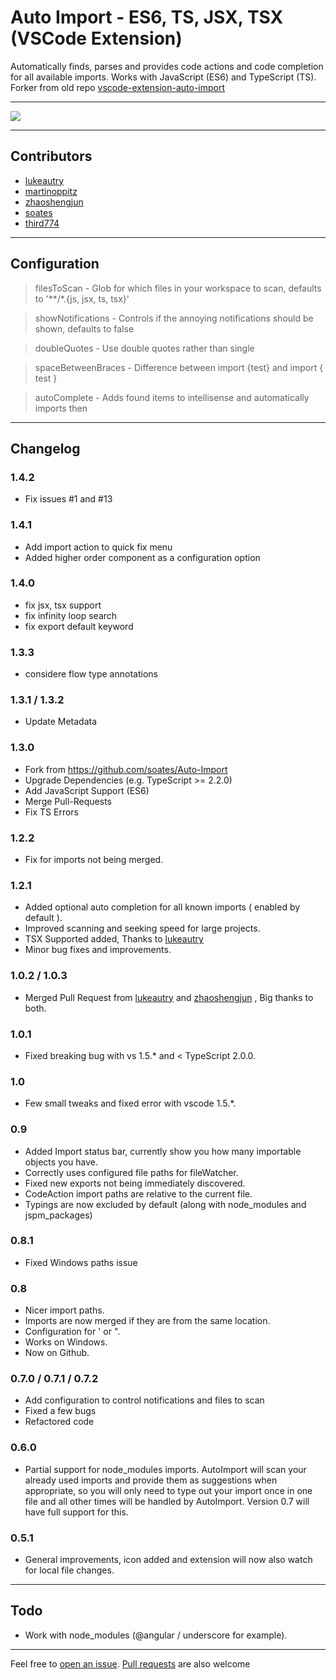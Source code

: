 # Auto Import - ES6, TS, JSX, TSX (VSCode Extension)

Automatically finds, parses and provides code actions and code completion for all available imports. Works with JavaScript (ES6) and TypeScript (TS).
Forker from old repo [vscode-extension-auto-import](https://github.com/martinoppitz/vscode-extension-auto-import)

----

<img src="https://media.giphy.com/media/l1J9FmoFwrcqr538Y/giphy.gif">

----

## Contributors

* [lukeautry](https://github.com/lukeautry)
* [martinoppitz](https://github.com/martinoppitz)
* [zhaoshengjun](https://github.com/zhaoshengjun)
* [soates](https://github.com/soates)
* [third774](https://github.com/third774)

----

## Configuration

> filesToScan - Glob for which files in your workspace to scan, defaults to '**/*.{js, jsx, ts, tsx}'

> showNotifications - Controls if the annoying notifications should be shown, defaults to false

> doubleQuotes - Use double quotes rather than single

> spaceBetweenBraces - Difference between import {test} and import { test }

> autoComplete - Adds found items to intellisense and automatically imports then

----

## Changelog

### 1.4.2

- Fix issues #1 and #13

### 1.4.1

- Add import action to quick fix menu
- Added higher order component as a configuration option

### 1.4.0

- fix jsx, tsx support
- fix infinity loop search
- fix export default keyword

### 1.3.3

- considere flow type annotations

### 1.3.1 / 1.3.2

- Update Metadata

### 1.3.0

- Fork from https://github.com/soates/Auto-Import
- Upgrade Dependencies (e.g. TypeScript >= 2.2.0)
- Add JavaScript Support (ES6)
- Merge Pull-Requests
- Fix TS Errors

### 1.2.2

- Fix for imports not being merged.

### 1.2.1

- Added optional auto completion for all known imports ( enabled by default ).
- Improved scanning and seeking speed for large projects.
- TSX Supported added, Thanks to [lukeautry](https://github.com/lukeautry "lukeautry")
- Minor bug fixes and improvements.

### 1.0.2 / 1.0.3

- Merged Pull Request from [lukeautry](https://github.com/lukeautry "lukeautry") and [zhaoshengjun](https://github.com/zhaoshengjun "zhaoshengjun") , Big thanks to both.


### 1.0.1

- Fixed breaking bug with vs 1.5.* and < TypeScript 2.0.0.

### 1.0

- Few small tweaks and fixed error with vscode 1.5.*.

### 0.9

- Added Import status bar, currently show you how many importable objects you have.
- Correctly uses configured file paths for fileWatcher.
- Fixed new exports not being immediately discovered.
- CodeAction import paths are relative to the current file.
- Typings are now excluded by default (along with node_modules and jspm_packages)

### 0.8.1

- Fixed Windows paths issue

### 0.8

- Nicer import paths.
- Imports are now merged if they are from the same location.
- Configuration for ' or ".
- Works on Windows.
- Now on Github.

### 0.7.0 / 0.7.1 / 0.7.2

- Add configuration to control notifications and files to scan
- Fixed a few bugs
- Refactored code

### 0.6.0

- Partial support for node_modules imports. AutoImport will scan your already used imports and provide them as suggestions when appropriate, so you will only need to type out your import once in one file and all other times will be handled by AutoImport. Version 0.7 will have full support for this.

### 0.5.1
- General improvements, icon added and extension will now also watch for local file changes.

----

## Todo

- Work with node_modules (@angular / underscore for example).


----

Feel free to [open an issue](https://github.com/NuclleaR/vscode-extension-auto-import/issues). [Pull requests](https://github.com/NuclleaR/vscode-extension-auto-import/pulls) are also welcome

